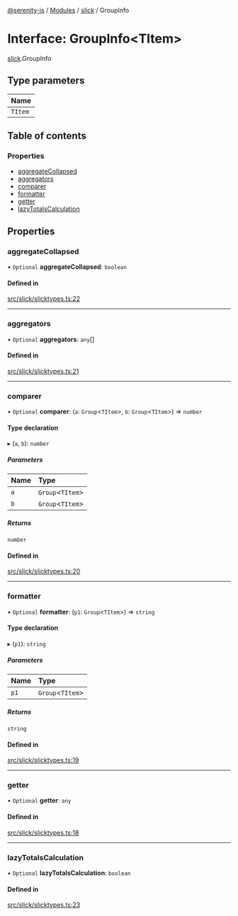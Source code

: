 [@serenity-is](../README.md) / [Modules](../modules.md) / [slick](../modules/slick.md) / GroupInfo

# Interface: GroupInfo<TItem\>

[slick](../modules/slick.md).GroupInfo

## Type parameters

| Name |
| :------ |
| `TItem` |

## Table of contents

### Properties

- [aggregateCollapsed](slick.GroupInfo.md#aggregatecollapsed)
- [aggregators](slick.GroupInfo.md#aggregators)
- [comparer](slick.GroupInfo.md#comparer)
- [formatter](slick.GroupInfo.md#formatter)
- [getter](slick.GroupInfo.md#getter)
- [lazyTotalsCalculation](slick.GroupInfo.md#lazytotalscalculation)

## Properties

### aggregateCollapsed

• `Optional` **aggregateCollapsed**: `boolean`

#### Defined in

[src/slick/slicktypes.ts:22](https://github.com/serenity-is/serenity/blob/master/packages/corelib/src/slick/slicktypes.ts#L22)

___

### aggregators

• `Optional` **aggregators**: `any`[]

#### Defined in

[src/slick/slicktypes.ts:21](https://github.com/serenity-is/serenity/blob/master/packages/corelib/src/slick/slicktypes.ts#L21)

___

### comparer

• `Optional` **comparer**: (`a`: `Group`<`TItem`\>, `b`: `Group`<`TItem`\>) => `number`

#### Type declaration

▸ (`a`, `b`): `number`

##### Parameters

| Name | Type |
| :------ | :------ |
| `a` | `Group`<`TItem`\> |
| `b` | `Group`<`TItem`\> |

##### Returns

`number`

#### Defined in

[src/slick/slicktypes.ts:20](https://github.com/serenity-is/serenity/blob/master/packages/corelib/src/slick/slicktypes.ts#L20)

___

### formatter

• `Optional` **formatter**: (`p1`: `Group`<`TItem`\>) => `string`

#### Type declaration

▸ (`p1`): `string`

##### Parameters

| Name | Type |
| :------ | :------ |
| `p1` | `Group`<`TItem`\> |

##### Returns

`string`

#### Defined in

[src/slick/slicktypes.ts:19](https://github.com/serenity-is/serenity/blob/master/packages/corelib/src/slick/slicktypes.ts#L19)

___

### getter

• `Optional` **getter**: `any`

#### Defined in

[src/slick/slicktypes.ts:18](https://github.com/serenity-is/serenity/blob/master/packages/corelib/src/slick/slicktypes.ts#L18)

___

### lazyTotalsCalculation

• `Optional` **lazyTotalsCalculation**: `boolean`

#### Defined in

[src/slick/slicktypes.ts:23](https://github.com/serenity-is/serenity/blob/master/packages/corelib/src/slick/slicktypes.ts#L23)
